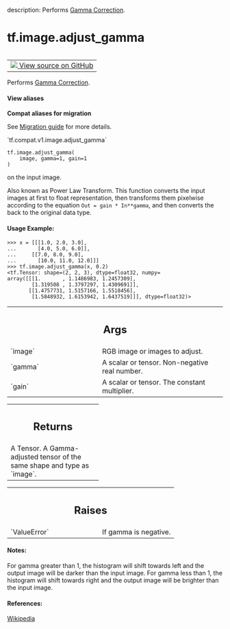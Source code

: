 description: Performs [Gamma Correction](http://en.wikipedia.org/wiki/Gamma_correction).

<div itemscope itemtype="http://developers.google.com/ReferenceObject">
<meta itemprop="name" content="tf.image.adjust_gamma" />
<meta itemprop="path" content="Stable" />
</div>

# tf.image.adjust_gamma

<!-- Insert buttons and diff -->

<table class="tfo-notebook-buttons tfo-api nocontent" align="left">
<td>
  <a target="_blank" href="https://github.com/tensorflow/tensorflow/blob/r2.3/tensorflow/python/ops/image_ops_impl.py#L1940-L2002">
    <img src="https://www.tensorflow.org/images/GitHub-Mark-32px.png" />
    View source on GitHub
  </a>
</td>
</table>



Performs [Gamma Correction](http://en.wikipedia.org/wiki/Gamma_correction).

<section class="expandable">
  <h4 class="showalways">View aliases</h4>
  <p>
<b>Compat aliases for migration</b>
<p>See
<a href="https://www.tensorflow.org/guide/migrate">Migration guide</a> for
more details.</p>
<p>`tf.compat.v1.image.adjust_gamma`</p>
</p>
</section>

<pre class="devsite-click-to-copy prettyprint lang-py tfo-signature-link">
<code>tf.image.adjust_gamma(
    image, gamma=1, gain=1
)
</code></pre>



<!-- Placeholder for "Used in" -->

on the input image.

Also known as Power Law Transform. This function converts the
input images at first to float representation, then transforms them
pixelwise according to the equation `Out = gain * In**gamma`,
and then converts the back to the original data type.

#### Usage Example:



```
>>> x = [[[1.0, 2.0, 3.0],
...       [4.0, 5.0, 6.0]],
...     [[7.0, 8.0, 9.0],
...       [10.0, 11.0, 12.0]]]
>>> tf.image.adjust_gamma(x, 0.2)
<tf.Tensor: shape=(2, 2, 3), dtype=float32, numpy=
array([[[1.       , 1.1486983, 1.2457309],
        [1.319508 , 1.3797297, 1.4309691]],
       [[1.4757731, 1.5157166, 1.5518456],
        [1.5848932, 1.6153942, 1.6437519]]], dtype=float32)>
```

<!-- Tabular view -->
 <table class="responsive fixed orange">
<colgroup><col width="214px"><col></colgroup>
<tr><th colspan="2"><h2 class="add-link">Args</h2></th></tr>

<tr>
<td>
`image`
</td>
<td>
RGB image or images to adjust.
</td>
</tr><tr>
<td>
`gamma`
</td>
<td>
A scalar or tensor. Non-negative real number.
</td>
</tr><tr>
<td>
`gain`
</td>
<td>
A scalar or tensor. The constant multiplier.
</td>
</tr>
</table>



<!-- Tabular view -->
 <table class="responsive fixed orange">
<colgroup><col width="214px"><col></colgroup>
<tr><th colspan="2"><h2 class="add-link">Returns</h2></th></tr>
<tr class="alt">
<td colspan="2">
A Tensor. A Gamma-adjusted tensor of the same shape and type as `image`.
</td>
</tr>

</table>



<!-- Tabular view -->
 <table class="responsive fixed orange">
<colgroup><col width="214px"><col></colgroup>
<tr><th colspan="2"><h2 class="add-link">Raises</h2></th></tr>

<tr>
<td>
`ValueError`
</td>
<td>
If gamma is negative.
</td>
</tr>
</table>



#### Notes:

For gamma greater than 1, the histogram will shift towards left and
the output image will be darker than the input image.
For gamma less than 1, the histogram will shift towards right and
the output image will be brighter than the input image.


#### References:

[Wikipedia](http://en.wikipedia.org/wiki/Gamma_correction)
